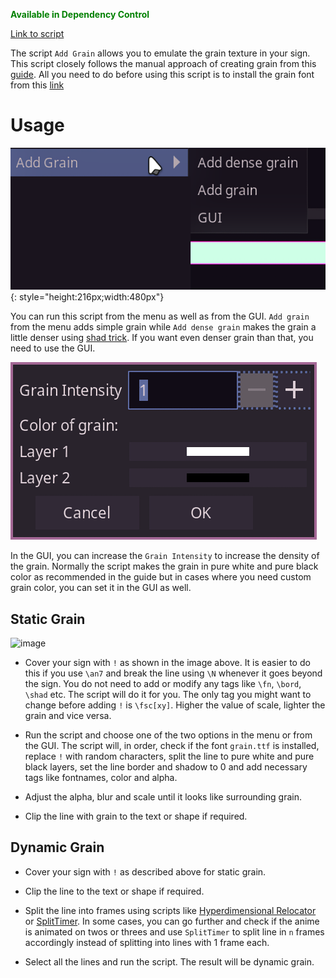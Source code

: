 <font color="green">**Available in Dependency Control**</font>

[Link to script](https://github.com/PhosCity/Aegisub-Scripts/blob/main/macros/phos.AddGrain.moon)

The script `Add Grain` allows you to emulate the grain texture in your sign. This script closely follows the manual approach of creating grain from this [guide](<https://fansubbers.miraheze.org/wiki/Guide:Adding_film_grain_(typesetting)>). All you need to do before using this script is to install the grain font from this [link](https://github.com/PhosCity/Aegisub-Scripts/tree/main/misc/Grain%20Font)

# Usage

![image](./assets/add-grain-menu.png){: style="height:216px;width:480px"}

You can run this script from the menu as well as from the GUI. `Add grain` from the menu adds simple grain while `Add dense grain` makes the grain a little denser using [shad trick](https://fansubbers.miraheze.org/wiki/Guide:Typesetting/Frequently_asked_questions#What_is_the_shad_trick?). If you want even denser grain than that, you need to use the GUI.

![image](./assets/add-grain-GUI.png)

In the GUI, you can increase the `Grain Intensity` to increase the density of the grain. Normally the script makes the grain in pure white and pure black color as recommended in the guide but in cases where you need custom grain color, you can set it in the GUI as well.

## Static Grain

![image](https://user-images.githubusercontent.com/65547311/208031273-0014ab3f-dc8d-4e15-96e1-24cd59cbc6c0.png)

- Cover your sign with `!` as shown in the image above. It is easier to do this if you use `\an7` and break the line using `\N` whenever it goes beyond the sign. You do not need to add or modify any tags like `\fn`, `\bord`, `\shad` etc. The script will do it for you. The only tag you might want to change before adding `!` is `\fsc[xy]`. Higher the value of scale, lighter the grain and vice versa.

- Run the script and choose one of the two options in the menu or from the GUI. The script will, in order, check if the font `grain.ttf` is installed, replace `!` with random characters, split the line to pure white and pure black layers, set the line border and shadow to 0 and add necessary tags like fontnames, color and alpha.

- Adjust the alpha, blur and scale until it looks like surrounding grain.

- Clip the line with grain to the text or shape if required.

## Dynamic Grain

- Cover your sign with `!` as described above for static grain.

- Clip the line to the text or shape if required.

- Split the line into frames using scripts like [Hyperdimensional Relocator](https://typesettingtools.github.io/depctrl-browser/macros/ua.Relocator/) or [SplitTimer](https://typesettingtools.github.io/depctrl-browser/macros/petzku.SplitTimer/). In some cases, you can go further and check if the anime is animated on twos or threes and use `SplitTimer` to split line in `n` frames accordingly instead of splitting into lines with 1 frame each.

- Select all the lines and run the script. The result will be dynamic grain.
